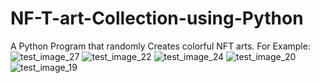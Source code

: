 # NF-T-art-Collection-using-Python
A Python Program that randomly Creates colorful NFT arts. 
For Example:
![test_image_27](https://user-images.githubusercontent.com/103059817/200120355-f572667a-c427-4474-9160-91fec7bba3c8.png)
![test_image_22](https://user-images.githubusercontent.com/103059817/200120393-eb0afc6d-d0cb-4f2f-953a-34fe847365db.png)
![test_image_24](https://user-images.githubusercontent.com/103059817/200120401-11b69437-8377-4eaf-bfd1-9b29a484aa4b.png)
![test_image_20](https://user-images.githubusercontent.com/103059817/200120410-9bd7bb2c-974d-4e9b-82cb-3128a1792002.png)
![test_image_19](https://user-images.githubusercontent.com/103059817/200120420-f489b1c3-8c03-4545-b20c-8329aa906092.png)

